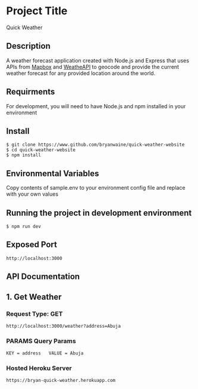 # Project Title
Quick Weather

## Description
A weather forecast application created with Node.js and Express that uses APIs from [Mapbox](https://www.mapbox.com) and [WeatheAPI](https://www.weatherapi.com) to geocode and provide the current weather forecast for any provided location around the world.

## Requirments
For development, you will need to have Node.js and npm installed in your environment

## Install
    $ git clone https://www.github.com/bryanwaine/quick-weather-website
    $ cd quick-weather-website
    $ npm install
    
## Environmental Variables
Copy contents of sample.env to your environment config file and replace with your own values
  
## Running the project in development environment
    $ npm run dev
    
## Exposed Port
    http://localhost:3000
    
## API Documentation

## 1. Get Weather

### Request Type: GET
    http://localhost:3000/weather?address=Abuja
    
### PARAMS Query Params
    KEY = address   VALUE = Abuja
    
### Hosted Heroku Server
    https://bryan-quick-weather.herokuapp.com
